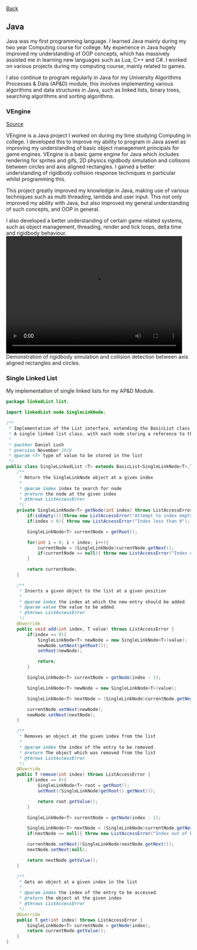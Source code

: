 [Back](https://dhog10.github.io/portfolio/)

## Java
Java was my first programming language. I learned Java mainly during my two year Computing course for college. My experience in Java hugely improved my understanding of OOP concepts, which has massively assisted me in learning new languages such as Lua, C++ and C#. I worked on various projects during my computing course, mainly related to games.

I also continue to program regularly in Java for my University Algorithms Processes & Data (AP&D) module, this involves implementing various algorithms and data structures in Java, such as linked lists, binary trees, searching algorithms and sorting algorithms.

### VEngine
[Source](https://github.com/dhog10/VEngine)

VEngine is a Java project I worked on during my time studying Computing in college. I developed this to improve my ability to program in Java aswel as improving my understanding of basic object management principals for game engines. VEngine is a basic game engine for Java which includes rendering for sprites and gifs, 2D physics rigidbody simulation and collisons between circles and axis aligned rectangles. I gained a better understanding of rigidbody collision response techniques in particular whilst programming this.

This project greatly improved my knowledge in Java, making use of various techniques such as multi threading, lambda and user input. This not only improved my ability with Java, but also improved my general understanding of such concepts, and OOP in general.

I also developed a better understanding of certain game related systems, such as object management, threading, render and tick loops, delta time and rigidbody behaviour.
<video width="480" height="320" controls="controls">
  <source src="images/vengine.mp4" type="video/mp4">
</video>
Demonstration of rigidbody simulation and collision detection between axis aligned rectangles and circles.

### Single Linked List
My implementation of single linked lists for my AP&D Module.

```java
package linkedList.list;

import linkedList.node.SingleLinkNode;

/**
 * Implementation of the List interface, extending the BasicList class
 * A single linked list class, with each node storing a reference to the next node in the list
 *
 * @author Daniel Lush
 * @version November 2018
 * @param <T> type of value to be stored in the list
 */
public class SingleLinkedList <T> extends BasicList<SingleLinkNode<T>,T> implements List<T> {
    /**
     * Return the SingleLinkNode object at a given index
     *
     * @param index index to search for node
     * @return the node at the given index
     * @throws ListAccessError
     */
    private SingleLinkNode<T> getNode(int index) throws ListAccessError{
        if(isEmpty()){throw new ListAccessError("Attempt to index empty list"); }
        if(index < 0){ throw new ListAccessError("Index less than 0"); }

        SingleLinkNode<T> currentNode = getRoot();

        for(int i = 0; i < index; i++){
            currentNode = (SingleLinkNode)currentNode.getNext();
            if(currentNode == null){ throw new ListAccessError("Index out of bounds"); }
        }

        return currentNode;
    }

    /**
     * Inserts a given object to the list at a given position
     *
     * @param index the index at which the new entry should be added.
     * @param value the value to be added.
     * @throws ListAccessError
     */
    @Override
    public void add(int index, T value) throws ListAccessError {
        if(index == 0){
            SingleLinkNode<T> newNode = new SingleLinkNode<T>(value);
            newNode.setNext(getRoot());
            setRoot(newNode);

            return;
        }

        SingleLinkNode<T> currentNode = getNode(index - 1);

        SingleLinkNode<T> newNode = new SingleLinkNode<T>(value);

        SingleLinkNode<T> nextNode = (SingleLinkNode)currentNode.getNext();

        currentNode.setNext(newNode);
        newNode.setNext(nextNode);
    }

    /**
     * Removes an object at the given index from the list
     *
     * @param index the index of the entry to be removed.
     * @return The object which was removed from the list
     * @throws ListAccessError
     */
    @Override
    public T remove(int index) throws ListAccessError {
        if(index == 0){
            SingleLinkNode<T> root = getRoot();
            setRoot((SingleLinkNode)getRoot().getNext());

            return root.getValue();
        }

        SingleLinkNode<T> currentNode = getNode(index - 1);

        SingleLinkNode<T> nextNode = (SingleLinkNode)currentNode.getNext();
        if(nextNode == null){ throw new ListAccessError("Index out of bounds"); }

        currentNode.setNext((SingleLinkNode)nextNode.getNext());
        nextNode.setNext(null);

        return nextNode.getValue();
    }

    /**
     * Gets an object at a given index in the list
     *
     * @param index the index of the entry to be accessed.
     * @return the object at the given index
     * @throws ListAccessError
     */
    @Override
    public T get(int index) throws ListAccessError {
        SingleLinkNode<T> currentNode = getNode(index);
        return currentNode.getValue();
    }
}
```
